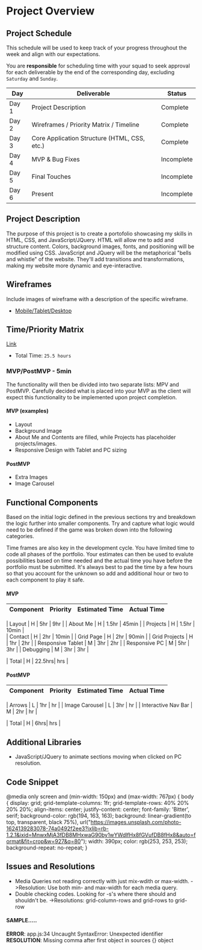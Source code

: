 # Project Overview

## Project Schedule

This schedule will be used to keep track of your progress throughout the week and align with our expectations.  

You are **responsible** for scheduling time with your squad to seek approval for each deliverable by the end of the corresponding day, excluding `Saturday` and `Sunday`.

|  Day | Deliverable | Status
|---|---| ---|
|Day 1| Project Description                             | Complete
|Day 2| Wireframes / Priority Matrix / Timeline         | Complete
|Day 3| Core Application Structure (HTML, CSS, etc.)    | Complete
|Day 4| MVP & Bug Fixes                                 | Incomplete
|Day 5| Final Touches                                   | Incomplete
|Day 6| Present                                         | Incomplete


## Project Description

The purpose of this project is to create a portofolio showcasing my skills in HTML, CSS, and JavaScript/JQuery. HTML will allow me to add and structure content. Colors, background images, fonts, and positioning will be modified using CSS. JavaScript and JQuery will be the metaphorical "bells and whistle" of the website. They'll add transitions and transformations, making my website more dynamic and eye-interactive.

## Wireframes

Include images of wireframe with a description of the specific wireframe.   

- [Mobile/Tablet/Desktop](https://ibb.co/dMhPRmF)


## Time/Priority Matrix 

[Link](https://ibb.co/HDCZgbd)

 - Total Time: `25.5 hours`

### MVP/PostMVP - 5min

The functionality will then be divided into two separate lists: MPV and PostMVP.  Carefully decided what is placed into your MVP as the client will expect this functionality to be implemented upon project completion.  

#### MVP (examples)

- Layout
- Background Image
- About Me and Contents are filled, while Projects has placeholder projects/images.
- Responsive Design with Tablet and PC sizing

#### PostMVP 

- Extra Images
- Image Carousel

## Functional Components

Based on the initial logic defined in the previous sections try and breakdown the logic further into smaller components.  Try and capture what logic would need to be defined if the game was broken down into the following categories.

Time frames are also key in the development cycle.  You have limited time to code all phases of the portfolio. Your estimates can then be used to evalute possibilities based on time needed and the actual time you have before the portfolio must be submitted. It's always best to pad the time by a few hours so that you account for the unknown so add and additional hour or two to each component to play it safe.

#### MVP

| Component | Priority | Estimated Time | Actual Time |
| --- | :---: |  :---: | :---: | 

| Layout              | H | 5hr   | 9hr |
| About Me            | H | 1.5hr | 45min |
| Projects            | H | 1.5hr | 10min |  
| Contact             | H | 2hr   | 10min |
| Grid Page           | H | 2hr   | 90min | 
| Grid Projects       | H | 1hr   | 2hr |
| Responsive Tablet   | M | 3hr   | 2hr |
| Responsive PC       | M | 5hr   | 3hr |
| Debugging           | M | 3hr   | 3hr |


| Total | H | 22.5hrs| hrs |

#### PostMVP
| Component | Priority | Estimated Time | Actual Time |
| --- | :---: |  :---: | :---: | 

| Arrows                 | L | 1hr | hr |
| Image Carousel         | L | 3hr | hr |
| Interactive Nav Bar    | M | 2hr | hr |

| Total | H | 6hrs| hrs |

## Additional Libraries
 - JavaScript/JQuery to animate sections moving when clicked on PC resolution.

## Code Snippet
@media only screen and (min-width: 150px) and (max-width: 767px) {
body {
    display: grid;
    grid-template-columns: 1fr;
    grid-template-rows: 40% 20% 20% 20%;
    align-items: center;
    justify-content: center;
    font-family: 'Bitter', serif;
    background-color: rgb(194, 163, 163);
    background: linear-gradient(to top, transparent, black 75%),
        url("https://images.unsplash.com/photo-1624139283078-74a0492f2ee3?ixlib=rb-1.2.1&ixid=MnwxMjA3fDB8MHxwaG90by1wYWdlfHx8fGVufDB8fHx8&auto=format&fit=crop&w=927&q=80");
    width: 390px;
    color: rgb(253, 253, 253);
    background-repeat: no-repeat;
}


## Issues and Resolutions
- Media Queries not reading correctly with just mix-wdith or max-width.
->Resolution: Use both min- and max-width for each media query.
- Double checking codes. Looking for -s's where there should and shouldn't be.
->Resolutions: grid-column-rows and grid-rows to grid-row

#### SAMPLE.....
**ERROR**: app.js:34 Uncaught SyntaxError: Unexpected identifier                                
**RESOLUTION**: Missing comma after first object in sources {} object
